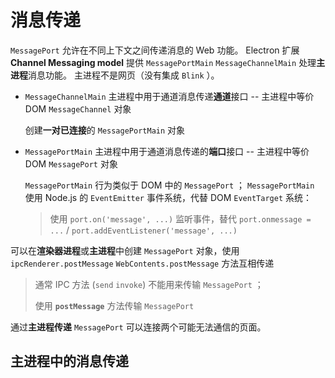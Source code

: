 # 消息传递

`MessagePort` 允许在不同上下文之间传递消息的 Web 功能。
Electron 扩展 **Channel Messaging model** 提供 `MessagePortMain` `MessageChannelMain` 处理**主进程**消息功能。
主进程不是网页（没有集成 `Blink` ）。

* `MessageChannelMain` 主进程中用于通道消息传递**通道**接口 -- 主进程中等价 DOM `MessageChannel` 对象
    
    创建**一对已连接**的 `MessagePortMain` 对象
    
* `MessagePortMain` 主进程中用于通道消息传递的**端口**接口 -- 主进程中等价 DOM `MessagePort` 对象

    `MessagePortMain` 行为类似于 DOM 中的 `MessagePort` ；
    `MessagePortMain` 使用 Node.js 的 `EventEmitter` 事件系统，代替 DOM `EventTarget` 系统：

    > 使用 `port.on('message', ...)` 监听事件，替代 `port.onmessage = ...` / `port.addEventListener('message', ...)` 

可以在**渲染器进程**或**主进程**中创建 `MessagePort` 对象，使用 `ipcRenderer.postMessage` `WebContents.postMessage` 方法互相传递

> 通常 IPC 方法 (`send` `invoke`) 不能用来传输 `MessagePort` ；
> 
> 使用 **`postMessage`** 方法传输 `MessagePort`

通过**主进程传递** `MessagePort` 可以连接两个可能无法通信的页面。

## 主进程中的消息传递


